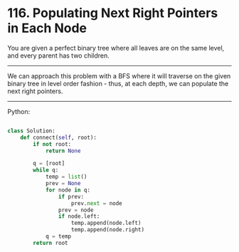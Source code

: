 # 116. Populating Next Right Pointers in Each Node

You are given a perfect binary tree where all leaves are on the same level, and
every parent has two children.

---

We can approach this problem with a BFS where it will traverse on the given
binary tree in level order fashion - thus, at each depth, we can populate the
next right pointers.

---

Python:

```python

class Solution:
    def connect(self, root):
        if not root:
            return None

        q = [root]
        while q:
            temp = list()
            prev = None
            for node in q:
                if prev:
                    prev.next = node
                prev = node
                if node.left:
                    temp.append(node.left)
                    temp.append(node.right)
            q = temp
        return root
```
